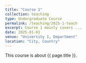 ```yaml
---
title: "Course 1"
collection: teaching
type: Undergraduate Course
permalink: /teaching/2025-1-teach
excerpt: Course 1 mainly covers ...
date: 2025-01-01
venue: "University 1, Department"
location: "City, Country"
---
```


This course is about {{ page.title }}.
